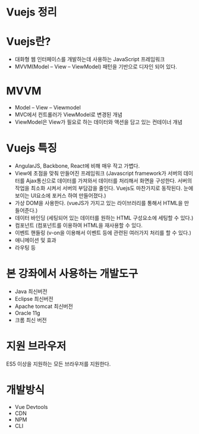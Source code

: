 # Vuejs 정리

# Vuejs란?
-	대화형 웹 인터페이스를 개발하는데 사용하는 JavaScript 프레임워크
-	MVVM(Model – View – ViewModel) 패턴을 기반으로 디자인 되어 있다.

# MVVM
-	Model – View – Viewmodel
-	MVC에서 컨트롤러가 ViewModel로 변경된 개념
-	ViewModel은 View가 필요로 하는 데이터와 액션을 담고 있는 컨테이너 개념

# Vuejs 특징
-	AngularJS, Backbone, React에 비해 매우 작고 가볍다.
-	View에 초점을 맞춰 만들어진 프레임워크
(Javascript framework가 서버의 데이터를 Ajax통신으로 데이터를 가져와서 데이터를 처리해서 화면을 구성한다. 서버의 작업을 최소화 시켜서 서버의 부담감을 줄인다. Vuejs도 마찬가지로 동작된다. 눈에 보이는 UI요소에 포커스 하여 만들어졌다.)
-	가상 DOM을 사용한다.
(vueJS가 가지고 있는 라이브러리를 통해서 HTML을 만들어준다.)
-	데이터 바인딩
(세팅되어 있는 데이터를 원하는 HTML 구성요소에 세팅할 수 있다.)
-	컴포넌트
(컴포넌트를 이용하여 HTML을 재사용할 수 있다.
-	이벤트 핸들링
(v-on을 이용해서 이벤트 등에 관련된 여러가지 처리를 할 수 있다.)
-	애니메이션 및 효과
-	라우팅 등
# 본 강좌에서 사용하는 개발도구
-	Java 최신버전
-	Eclipse 최신버전
-	Apache tomcat 최신버전
-	Oracle 11g
-	크롬 최신 버전

# 지원 브라우저
ES5 이상을 지원하는 모든 브라우저를 지원한다.

# 개발방식
-	Vue Devtools
-	CDN
-	NPM
-	CLI
